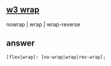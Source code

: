## [w3 wrap](https://www.w3.org/TR/css-flexbox-1/#flex-wrap-property)
nowrap | wrap | wrap-reverse

## answer
```
[flex|wrap]: [no-wrap|wrap|rev-wrap];
```
